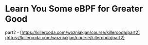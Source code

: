 <br>

# Learn You Some eBPF for Greater Good

part2 - [https://killercoda.com/wozniakjan/course/killercoda/part2](https://killercoda.com/wozniakjan/course/killercoda/part2)
